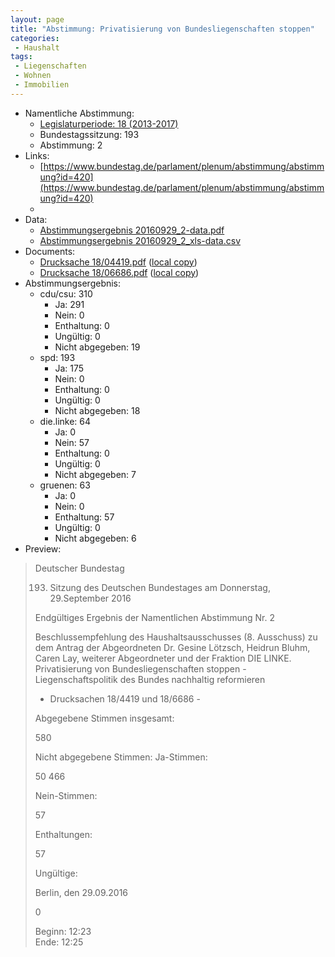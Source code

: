 ```yaml
---
layout: page
title: "Abstimmung: Privatisierung von Bundesliegenschaften stoppen"
categories:
 - Haushalt
tags:
 - Liegenschaften
 - Wohnen
 - Immobilien
---
```


* Namentliche Abstimmung:
    * [Legislaturperiode: 18 (2013-2017)](https://de.wikipedia.org/wiki/18._Deutscher_Bundestag)
    * Bundestagssitzung: 193
    * Abstimmung: 2
* Links: 
    * [https://www.bundestag.de/parlament/plenum/abstimmung/abstimmung?id=420](https://www.bundestag.de/parlament/plenum/abstimmung/abstimmung?id=420)
    * 
* Data: 
    * [Abstimmungsergebnis 20160929_2-data.pdf](/res/abstimmungsliste/20160929_2-data.pdf)
    * [Abstimmungsergebnis 20160929_2_xls-data.csv](/res/abstimmungsliste/analyses/20160929_2_xls-data.csv)
* Documents: 
    * [Drucksache 18/04419.pdf](http://dip21.bundestag.de/dip21/btd/18/044/1804419.pdf) ([local copy](/res/abstimmungsdaten/018-193-02/1804419.pdf))
    * [Drucksache 18/06686.pdf](http://dip21.bundestag.de/dip21/btd/18/066/1806686.pdf) ([local copy](/res/abstimmungsdaten/018-193-02/1806686.pdf))
* Abstimmungsergebnis:
    * cdu/csu: 310
        * Ja: 291
        * Nein: 0
        * Enthaltung: 0
        * Ungültig: 0
        * Nicht abgegeben: 19
    * spd: 193
        * Ja: 175
        * Nein: 0
        * Enthaltung: 0
        * Ungültig: 0
        * Nicht abgegeben: 18
    * die.linke: 64
        * Ja: 0
        * Nein: 57
        * Enthaltung: 0
        * Ungültig: 0
        * Nicht abgegeben: 7
    * gruenen: 63
        * Ja: 0
        * Nein: 0
        * Enthaltung: 57
        * Ungültig: 0
        * Nicht abgegeben: 6
* Preview: 
> Deutscher Bundestag
> 
> 193. Sitzung des Deutschen Bundestages
> am Donnerstag, 29.September 2016
> 
> Endgültiges Ergebnis der Namentlichen Abstimmung Nr. 2
> 
> Beschlussempfehlung des Haushaltsausschusses (8. Ausschuss)
> zu dem Antrag der Abgeordneten Dr. Gesine Lötzsch, Heidrun Bluhm, Caren Lay, weiterer
> Abgeordneter und der Fraktion DIE LINKE.
> Privatisierung von Bundesliegenschaften stoppen - Liegenschaftspolitik des Bundes
> nachhaltig reformieren
> - Drucksachen 18/4419 und 18/6686 -
> 
> Abgegebene Stimmen insgesamt:
> 
> 580
> 
> Nicht abgegebene Stimmen:
> Ja-Stimmen:
> 
> 50
> 466
> 
> Nein-Stimmen:
> 
> 57
> 
> Enthaltungen:
> 
> 57
> 
> Ungültige:
> 
> Berlin, den 29.09.2016
> 
> 0
> 
> Beginn: 12:23  
> Ende: 12:25

